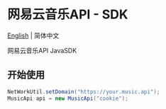 # 网易云音乐API - SDK

[English](https://github.com/JackuXL/NeteaseCloudMusicApi-SDK/blob/master/README.md) | 简体中文

网易云音乐API JavaSDK

## 开始使用

```java
NetWorkUtil.setDomain("https://your.music.api");
MusicApi api = new MusicApi("cookie");
```

